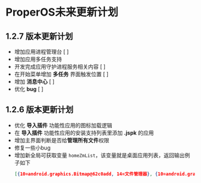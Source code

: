 # ProperOS未来更新计划

## **1.2.7** 版本更新计划
- 增加应用进程管理台 [ ]
- 增加应用多任务支持
- 开发完成应用守护进程服务相关内容 [ ]
- 在开始菜单增加 **多任务** 界面触发位置 [ ]
- 增加 **消息中心** [ ]
- 优化 **bug** [ ]

## **1.2.6** 版本更新计划
- 优化 **导入插件** 功能性应用的图标加载逻辑
- 在 **导入插件** 功能性应用的安装支持列表里添加 **.jspk** 的应用
- 增加主界面判断是否给**管理所有文件**权限
- 修复一些小bug
- 增加新全局可获取变量 `homeZmList`，该变量就是桌面应用列表，返回输出例子如下
  ```json
  [{10=android.graphics.Bitmap@62c0add, 14=文件管理器}, {10=android.graphics.Bitmap@e71538, 14=设置壁纸}, {10=android.graphics.Bitmap@e558f98, 14=Cdifit}, {10=android.graphics.Bitmap@6a22e41, 14=计算器}, {10=android.graphics.Bitmap@fa6f53b, 14=B站视频播放}, {10=android.graphics.Bitmap@ca94e22, 14=视频播放器}, {10=android.graphics.Bitmap@791a99c, 14=设置}, {10=android.graphics.Bitmap@5811946, 14=FoxCM}, {10=null, 14=音乐分享}, {10=android.graphics.Bitmap@511bb2a, 14=Terminal}, {10=android.graphics.Bitmap@2f1fff7, 14=HASH获取工具.jush}, {10=android.graphics.Bitmap@ac204c9, 14=ProperOS应用市场}, {10=android.graphics.Bitmap@32130b, 14=导入插件}, {10=android.graphics.Bitmap@5c05f3d, 14=青柠起始页}, {19=2972d237-8aca-4ddd-b86a-fbd9433fc5d0, 10=android.graphics.Bitmap@571d4fb, 14=TactiWeb}]
  ```